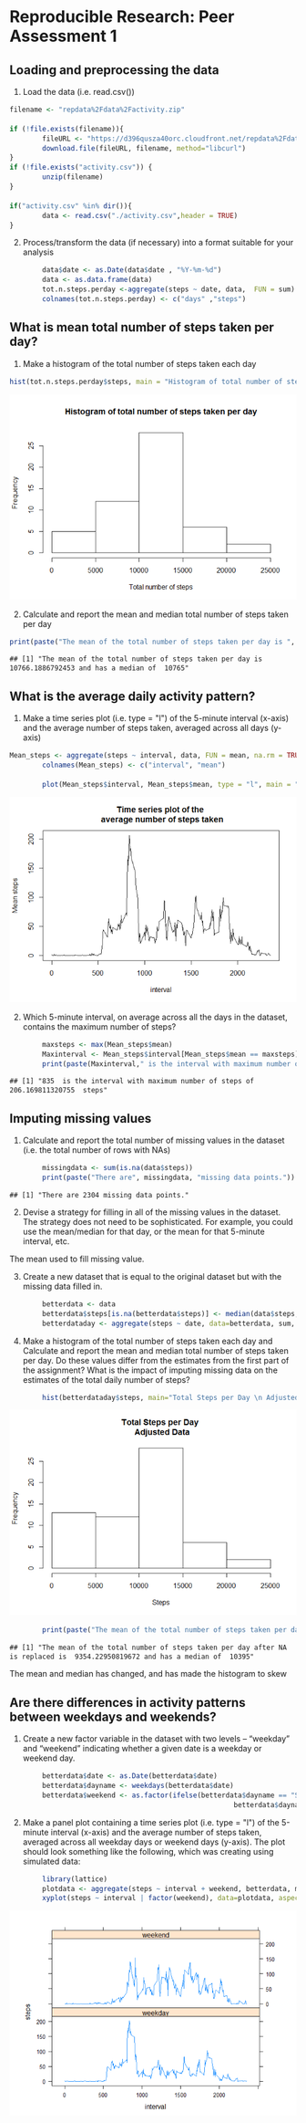 # Reproducible Research: Peer Assessment 1


## Loading and preprocessing the data

1. Load the data (i.e. read.csv())


```r
filename <- "repdata%2Fdata%2Factivity.zip"

if (!file.exists(filename)){
        fileURL <- "https://d396qusza40orc.cloudfront.net/repdata%2Fdata%2Factivity.zip"
        download.file(fileURL, filename, method="libcurl")
}  
if (!file.exists("activity.csv")) { 
        unzip(filename) 
}

if("activity.csv" %in% dir()){ 
        data <- read.csv("./activity.csv",header = TRUE) 
} 
```

2. Process/transform the data (if necessary) into a format suitable for your
analysis


```r
        data$date <- as.Date(data$date , "%Y-%m-%d")
        data <- as.data.frame(data)
        tot.n.steps.perday <-aggregate(steps ~ date, data,  FUN = sum)
        colnames(tot.n.steps.perday) <- c("days" ,"steps")
```


## What is mean total number of steps taken per day?

1. Make a histogram of the total number of steps taken each day


```r
hist(tot.n.steps.perday$steps, main = "Histogram of total number of steps taken per day", xlab = "Total number of steps")
```

![](PA1_template_files/figure-html/unnamed-chunk-3-1.png)<!-- -->

2. Calculate and report the mean and median total number of steps taken
per day


```r
print(paste("The mean of the total number of steps taken per day is ", mean(tot.n.steps.perday$steps),"and has a median of ", median(tot.n.steps.perday$steps)))
```

```
## [1] "The mean of the total number of steps taken per day is  10766.1886792453 and has a median of  10765"
```

## What is the average daily activity pattern?

1. Make a time series plot (i.e. type = "l") of the 5-minute interval (x-axis)
and the average number of steps taken, averaged across all days (y-axis)


```r
Mean_steps <- aggregate(steps ~ interval, data, FUN = mean, na.rm = TRUE)
        colnames(Mean_steps) <- c("interval", "mean")
        
        plot(Mean_steps$interval, Mean_steps$mean, type = "l", main = "Time series plot of the \n average number of steps taken", xlab = "interval", ylab = "Mean steps")
```

![](PA1_template_files/figure-html/unnamed-chunk-5-1.png)<!-- -->

2. Which 5-minute interval, on average across all the days in the dataset,
contains the maximum number of steps?

```r
        maxsteps <- max(Mean_steps$mean)
        Maxinterval <- Mean_steps$interval[Mean_steps$mean == maxsteps]
        print(paste(Maxinterval," is the interval with maximum number of steps of ", maxsteps, " steps"))
```

```
## [1] "835  is the interval with maximum number of steps of  206.169811320755  steps"
```
## Imputing missing values
1. Calculate and report the total number of missing values in the dataset
(i.e. the total number of rows with NAs)


```r
        missingdata <- sum(is.na(data$steps))
        print(paste("There are", missingdata, "missing data points."))
```

```
## [1] "There are 2304 missing data points."
```

2. Devise a strategy for filling in all of the missing values in the dataset. The
strategy does not need to be sophisticated. For example, you could use
the mean/median for that day, or the mean for that 5-minute interval, etc.

The mean used to fill missing value.

3. Create a new dataset that is equal to the original dataset but with the
missing data filled in.

```r
        betterdata <- data
        betterdata$steps[is.na(betterdata$steps)] <- median(data$steps, na.rm=TRUE)
        betterdataday <- aggregate(steps ~ date, data=betterdata, sum, na.rm=TRUE)
```
4. Make a histogram of the total number of steps taken each day and Calculate
and report the mean and median total number of steps taken per day. Do
these values differ from the estimates from the first part of the assignment?
What is the impact of imputing missing data on the estimates of the total
daily number of steps?

```r
        hist(betterdataday$steps, main="Total Steps per Day \n Adjusted Data",xlab="Steps", ylab="Frequency")
```

![](PA1_template_files/figure-html/unnamed-chunk-9-1.png)<!-- -->

```r
        print(paste("The mean of the total number of steps taken per day after NA is replaced is ",mean(betterdataday$steps),"and has a median of ", median(betterdataday$steps)))                
```

```
## [1] "The mean of the total number of steps taken per day after NA is replaced is  9354.22950819672 and has a median of  10395"
```
The mean and median has changed, and has made the histogram to skew

## Are there differences in activity patterns between weekdays and weekends?
1. Create a new factor variable in the dataset with two levels – “weekday”
and “weekend” indicating whether a given date is a weekday or weekend
day.


```r
        betterdata$date <- as.Date(betterdata$date)
        betterdata$dayname <- weekdays(betterdata$date)
        betterdata$weekend <- as.factor(ifelse(betterdata$dayname == "Saturday" |
                                                       betterdata$dayname == "Sunday", "weekend", "weekday"))
```
2. Make a panel plot containing a time series plot (i.e. type = "l") of the
5-minute interval (x-axis) and the average number of steps taken, averaged
across all weekday days or weekend days (y-axis). The plot should look
something like the following, which was creating using simulated data:


```r
        library(lattice)
        plotdata <- aggregate(steps ~ interval + weekend, betterdata, mean)
        xyplot(steps ~ interval | factor(weekend), data=plotdata, aspect=1/3, type="l")
```

![](PA1_template_files/figure-html/unnamed-chunk-11-1.png)<!-- -->
